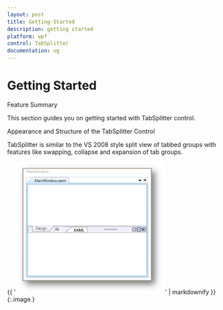 ```yaml
---
layout: post
title: Getting-Started
description: getting started
platform: wpf
control: TabSplitter
documentation: ug
---
```


# Getting Started

Feature Summary

This section guides you on getting started with TabSplitter control.

Appearance and Structure of the TabSplitter Control

TabSplitter is similar to the VS 2008 style split view of tabbed groups with features like swapping, collapse and expansion of tab groups.



{{ '![](Getting-Started_images/Getting-Started_img1.png)' | markdownify }}
{:.image }




